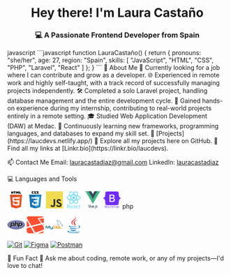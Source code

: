 <h1 align="center">Hey there! I'm Laura Castaño</h1> <h3 align="center">💻 A Passionate Frontend Developer from Spain</h3>
javascript
```javascript
function LauraCastaño() {
    return {
        pronouns: "she/her",
        age: 27,
        region: "Spain",
        skills: [
            "JavaScript", "HTML", "CSS", "PHP", 
            "Laravel", "React"
        ]
    };
}
```
🚀 About Me
💼 Currently looking for a job where I can contribute and grow as a developer.
🌐 Experienced in remote work and highly self-taught, with a track record of successfully managing projects independently.
🛠️ Completed a solo Laravel project, handling database management and the entire development cycle.
🏢 Gained hands-on experience during my internship, contributing to real-world projects entirely in a remote setting.
🎓 Studied Web Application Development (DAW) at Medac.
🌱 Continuously learning new frameworks, programming languages, and databases to expand my skill set.
🌟 [Projects](https://laucdevs.netlify.app/)
📂 Explore all my projects here on GitHub.
🔗 Find all my links at [Linkr.bio](https://linkr.bio/laucdevs).

📫 Contact Me
Email: lauracastadiaz@gmail.com
LinkedIn: [lauracastadiaz](https://www.linkedin.com/in/lauracastadiaz/)

💻 Languages and Tools
<p align="left"> 
    <!-- Frontend --> 
    <a href="https://developer.mozilla.org/en-US/docs/Web/HTML" target="_blank"><img src="https://raw.githubusercontent.com/devicons/devicon/master/icons/html5/html5-original-wordmark.svg" alt="HTML" width="40" height="40"/></a> <a href="https://developer.mozilla.org/en-US/docs/Web/CSS" target="_blank"><img src="https://raw.githubusercontent.com/devicons/devicon/master/icons/css3/css3-original-wordmark.svg" alt="CSS" width="40" height="40"/></a> <a href="https://developer.mozilla.org/en-US/docs/Web/JavaScript" target="_blank"><img src="https://raw.githubusercontent.com/devicons/devicon/master/icons/javascript/javascript-original.svg" alt="JavaScript" width="40" height="40"/></a> <a href="https://reactjs.org/" target="_blank"><img src="https://raw.githubusercontent.com/devicons/devicon/master/icons/react/react-original-wordmark.svg" alt="React" width="40" height="40"/></a> <a href="https://vuejs.org/" target="_blank"><img src="https://raw.githubusercontent.com/devicons/devicon/master/icons/vuejs/vuejs-original-wordmark.svg" alt="Vue.js" width="40" height="40"/></a> <a href="https://getbootstrap.com" target="_blank"><img src="https://raw.githubusercontent.com/devicons/devicon/master/icons/bootstrap/bootstrap-plain-wordmark.svg" alt="Bootstrap" width="40" height="40"/></a>
php

<!-- Backend -->
<a href="https://www.php.net" target="_blank"><img src="https://raw.githubusercontent.com/devicons/devicon/master/icons/php/php-original.svg" alt="PHP" width="40" height="40"/></a>
<a href="https://laravel.com/" target="_blank"><img src="https://raw.githubusercontent.com/devicons/devicon/master/icons/laravel/laravel-plain.svg" alt="Laravel" width="40" height="40"/></a>
<a href="https://www.mysql.com/" target="_blank"><img src="https://raw.githubusercontent.com/devicons/devicon/master/icons/mysql/mysql-original-wordmark.svg" alt="MySQL" width="40" height="40"/></a>
<a href="https://www.java.com" target="_blank"><img src="https://raw.githubusercontent.com/devicons/devicon/master/icons/java/java-original.svg" alt="Java" width="40" height="40"/></a>

<!-- Tools -->
<a href="https://git-scm.com/" target="_blank"><img src="https://www.vectorlogo.zone/logos/git-scm/git-scm-icon.svg" alt="Git" width="40" height="40"/></a>
<a href="https://www.figma.com/" target="_blank"><img src="https://www.vectorlogo.zone/logos/figma/figma-icon.svg" alt="Figma" width="40" height="40"/></a>
<a href="https://postman.com" target="_blank"><img src="https://www.vectorlogo.zone/logos/getpostman/getpostman-icon.svg" alt="Postman" width="40" height="40"/></a>
</p>

🎉 Fun Fact
💬 Ask me about coding, remote work, or any of my projects—I'd love to chat!
